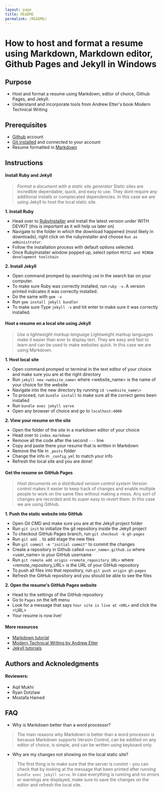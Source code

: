 ```yaml
---
layout: page
title: README
permalink: /README/
---
```


# How to host and format a resume using Markdown, Markdown editor, Github Pages and Jekyll in Windows

## Purpose
* Host and format a resume using Markdown, editor of choice, Github Pages, and Jekyll.
* Understand and incorporate tools from Andrew Etter's book Modern Technical Writing

## Prerequisites
* [Github](https://github.com/) account
* [Git installed](https://git-scm.com/book/en/v2/Getting-Started-Installing-Git) and connected to your account
* Resume formatted in [Markdown](https://www.markdownguide.org/)

## Instructions
#### Install Ruby and Jekyll
> _Format a document with a static site generator_
> Static sites are incredible dependable, quick, and easy to use. They dont require any additional installs or complecated dependencies. In this case we are using Jekyll to host the local static site.

**1. Install Ruby**
* Head over to [RubyInstaller](https://rubyinstaller.org/downloads/) and install the latest version under WITH DEVKIT (this is important as it will help us later on)
* Navigate to the folder in which the download happened (most likely in downloads), right click on the rubyinstaller and choose `Run as administrator`.
* Follow the installation process with default options selected.
* Once RubyInstaller window popped up, select option `MSYS2 and MINGW development toolchain`

**2. Install Jekyll**
* Open command promped by searching `cmd` in the search bar on your computer.
* To make sure Ruby was correctly installed, run `ruby -v`. A version printed indicates it was correctly installed.
* Do the same with `gem -v`
* Run `gem install jekyll bundler`
* To make sure Type `jekyll -v` and hit enter to make sure it was correctly installed.

#### Host a resume on a local site using Jekyll
> _Use a lightweight markup language_
> Lightweight markup languages make it easier than ever to display text. They are easy and fast to learn and can be used to make websites quick. In this case we are using Markdown.

**1. Host local site**
* Open command promped or terminal in the text editor of your choice and make sure you are at the right directory
* Run `jekyll new <website_name>` where \<website_name\> is the name of your choice for the website
* Navigate into the new directory by running `cd \<website_name\>`
* To proceed, run `bundle install` to make sure all the correct gems been installed
* Run `bundle exec jekyll serve`
* Open any browser of choice and go to `localhost:4000`

**2. View your resume on the site**
* Open the folder of the site in a markdown editor of your choice
* Head over to `index.markdown`
* Remove all the code after the second `---` line
* Copy and paste there your resume that is written in Markdown
* Remove the file in `_posts` folder
* Change the info in `_config.yml` to match your info
* Refresh the local site and you are done!

#### Get the resume on GitHub Pages
> _Host documents on a distributed version control system_
> Version control makes it easier to keep track of changes and enable multiple people to work on the same files without making a mess. Any sort of changes are recorded and its super easy to revert them. In this case we are using GitHub.

**1. Push the static website into GitHub**
* Open Git CMD and make sure you are at the Jekyll project folder
* Run `git init` to initialize the git repository inside the Jekyll project
* To checkout GitHub Pages branch, run `git checkout -b gh-pages`
* Run `git add .` to add stage the new files 
* Run `git commit -m "initial commit"` to commit the changes
* Create a repository in Github called `<user_name>.github.io` where \<user_name\> is your GitHub username
* Run `git remote add origin <remote_repository_URL>` where \<remote_repository_URL\> is the URL of your GitHub repository
* To push all files into that repository, run `git push origin gh-pages`
* Refresh the GitHub repository and you should be able to see the files

**2. Open the resume's GitHub Pages website**
* Head to the settings of the GitHub repository
* Go to `Pages` on the left menu
* Look for a message that says `Your site is live at <URL>` and click the \<URL\>
* Your resume is now live!

#### More resources
* [Markdown tutorial](https://www.youtube.com/watch?v=HUBNt18RFbo)
* [Modern Technical Writing by Andrew Etter](https://www.amazon.ca/Modern-Technical-Writing-Introduction-Documentation-ebook/dp/B01A2QL9SS/ref=sr_1_1?keywords=modern+technical+writing+by+andrew+etter&qid=1667328753&qu=eyJxc2MiOiIwLjAwIiwicXNhIjoiMC4wMCIsInFzcCI6IjAuMDAifQ%3D%3D&sprefix=Andrew+etter+%2Caps%2C108&sr=8-1)
* [Jekyll tutorials](https://www.youtube.com/watch?v=T1itpPvFWHI&list=PLLAZ4kZ9dFpOPV5C5Ay0pHaa0RJFhcmcB)

## Authors and Acknoledgments
#### Reviewers:
* Aqil Mukhi
* Ryan Dotzlaw
* Mostafa Hamed

## FAQ
* Why is Markdown better than a word processor?
> The main reasons why Markdown is better than a word processor is because Markdown supports Version Control, can be eddited on any editor of choice, is simple, and can be written using keyboard only.

* Why are my changes not showing on the local static site?
> The first thing is to make sure that the server is runnint - you can check that by looking at the message that been printed after running `bundle exec jekyll serve`. In case everything is running and no errors or warnings are displayed, make sure to save the changes on the editor and refresh the local site.
